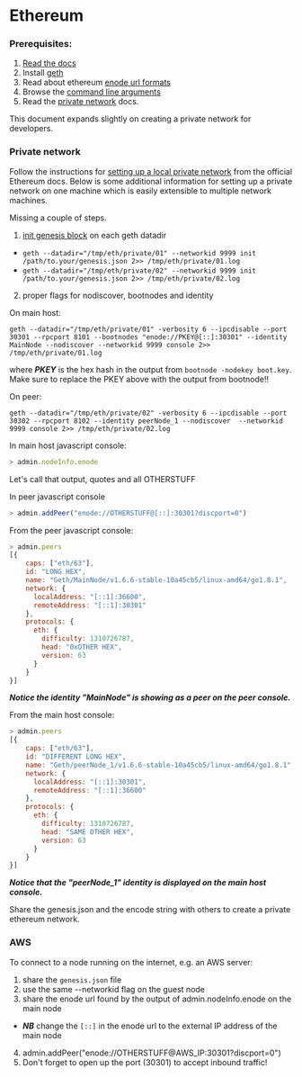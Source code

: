 # Ethereum

### Prerequisites:

1. [Read the docs](https://github.com/ethereum/go-ethereum)
2. Install [geth](https://ethereum.github.io/go-ethereum/install/)
3. Read about ethereum [enode url formats](https://github.com/ethereum/wiki/wiki/enode-url-format) 
4. Browse the [command line arguments](https://github.com/ethereum/go-ethereum/wiki/Command-Line-Options)
5. Read the [private network](https://github.com/ethereum/go-ethereum/wiki/Private-network) docs.

This document expands slightly on creating a private network for developers.

### Private network  

Follow the instructions for [setting up a local private network](https://github.com/ethereum/go-ethereum/wiki/Setting-up-private-network-or-local-cluster) 
from the official Ethereum docs.  Below is some additional information for setting up a private network on one machine which is easily extensible to multiple network machines.


Missing a couple of steps.

1. [init genesis block](https://github.com/ethereum/go-ethereum#operating-a-private-network) on each geth datadir
  * ```geth --datadir="/tmp/eth/private/01" --networkid 9999 init /path/to.your/genesis.json 2>> /tmp/eth/private/01.log```
  * ```geth --datadir="/tmp/eth/private/02" --networkid 9999 init /path/to.your/genesis.json 2>> /tmp/eth/private/02.log```
2. proper flags for nodiscover, bootnodes and identity

On main host:

```
geth --datadir="/tmp/eth/private/01" -verbosity 6 --ipcdisable --port 30301 --rpcport 8101 --bootnodes "enode://PKEY@[::]:30301" --identity MainNode --nodiscover --networkid 9999 console 2>> /tmp/eth/private/01.log
```

where ***PKEY*** is the hex hash in the output from ```bootnode -nodekey boot.key```.  Make sure to replace the PKEY above with the output from bootnode!!

On peer:

```
geth --datadir="/tmp/eth/private/02" -verbosity 6 --ipcdisable --port 30302 --rpcport 8102 --identity peerNode_1 --nodiscover  --networkid 9999 console 2>> /tmp/eth/private/02.log
```

In main host javascript console:

```javascript
> admin.nodeInfo.enode
```

Let's call that output, quotes and all OTHERSTUFF

In peer javascript console

```javascript
> admin.addPeer("enode://OTHERSTUFF@[::]:30301?discport=0")
```

From the peer javascript console:

```javascript
> admin.peers
[{
    caps: ["eth/63"],
    id: "LONG HEX",
    name: "Geth/MainNode/v1.6.6-stable-10a45cb5/linux-amd64/go1.8.1",
    network: {
      localAddress: "[::1]:36600",
      remoteAddress: "[::1]:30301"
    },
    protocols: {
      eth: {
        difficulty: 1310726787,
        head: "0xOTHER HEX",
        version: 63
      }
    }
}]
```

***Notice the identity "MainNode" is showing as a peer on the peer console.***

From the main host console:

```javascript
> admin.peers
[{
    caps: ["eth/63"],
    id: "DIFFERENT LONG HEX",
    name: "Geth/peerNode_1/v1.6.6-stable-10a45cb5/linux-amd64/go1.8.1",
    network: {
      localAddress: "[::1]:30301",
      remoteAddress: "[::1]:36600"
    },
    protocols: {
      eth: {
        difficulty: 1310726787,
        head: "SAME OTHER HEX",
        version: 63
      }
    }
}]
```

***Notice that the "peerNode_1" identity is displayed on the main host console.***


Share the genesis.json and the encode string with others to create a private ethereum network.


### AWS

To connect to a node running on the internet, e.g. an AWS server:

1. share the ```genesis.json``` file
2. use the same --networkid flag on the guest node
3. share the enode url found by the output of admin.nodeInfo.enode on the main node
 * ***NB*** change the ```[::]``` in the enode url to the external IP address of the main node
4. admin.addPeer("enode://OTHERSTUFF@AWS_IP:30301?discport=0")
5. Don't forget to open up the port (30301) to accept inbound traffic!
 
 
